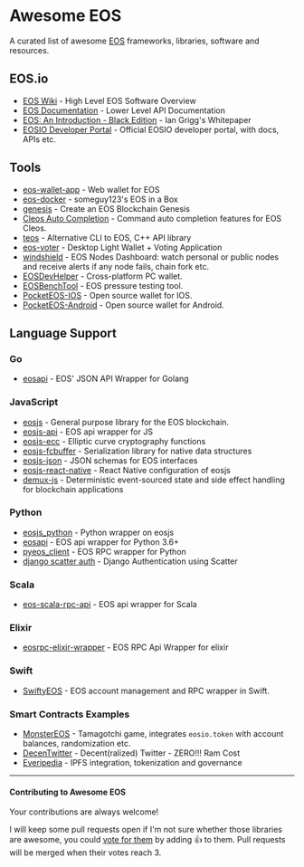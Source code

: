 # Awesome EOS
A curated list of awesome [EOS](https://github.com/EOSIO/eos) frameworks, libraries, software and resources.

## EOS.io
- [EOS Wiki](https://github.com/EOSIO/eos/wiki) - High Level EOS Software Overview
- [EOS Documentation](https://eosio.github.io/eos/) - Lower Level API Documentation
- [EOS: An Introduction - Black Edition](http://iang.org/papers/EOS_An_Introduction-BLACK-EDITION.pdf) - Ian Grigg's Whitepaper
- [EOSIO Developer Portal](https://developers.eos.io/) - Official EOSIO developer portal, with docs, APIs etc.

## Tools
- [eos-wallet-app](https://github.com/EOSIO/eos-wallet-app) - Web wallet for EOS
- [eos-docker](https://github.com/Someguy123/eos-docker) - someguy123's EOS in a Box
- [genesis](https://github.com/EOSIO/genesis) - Create an EOS Blockchain Genesis
- [Cleos Auto Completion](https://github.com/hexlant/cleos-auto-completion) - Command auto completion features for EOS Cleos.
- [teos](https://github.com/tokenika/teos) - Alternative CLI to EOS, C++ API library
- [eos-voter](https://github.com/greymass/eos-voter) - Desktop Light Wallet + Voting Application
- [windshield](https://github.com/cypherglassdotcom/windshield) - EOS Nodes Dashboard: watch personal or public nodes and receive alerts if any node fails, chain fork etc.
- [EOSDevHelper](https://github.com/OracleChain/EOSDevHelper) - Cross-platform PC wallet.
- [EOSBenchTool](https://github.com/OracleChain/EOSBenchTool) - EOS pressure testing tool.
- [PocketEOS-IOS](https://github.com/OracleChain/PocketEOS-IOS) - Open source wallet for IOS.
- [PocketEOS-Android](https://github.com/OracleChain/PocketEOS-Android) - Open source wallet for Android.

## Language Support

### Go
- [eosapi](https://github.com/abourget/eosapi) - EOS' JSON API Wrapper for Golang

### JavaScript
- [eosjs](https://github.com/EOSIO/eosjs) - General purpose library for the EOS blockchain.
- [eosjs-api](https://github.com/EOSIO/eosjs) - EOS api wrapper for JS
- [eosjs-ecc](https://github.com/EOSIO/eosjs-ecc) - Elliptic curve cryptography functions
- [eosjs-fcbuffer](https://github.com/EOSIO/eosjs-ecc) - Serialization library for native data structures
- [eosjs-json](https://github.com/EOSIO/eosjs-json) - JSON schemas for EOS interfaces
- [eosjs-react-native](https://github.com/EvaCoop/eosjs-react-native) - React Native configuration of eosjs
- [demux-js](https://github.com/EOSIO/demux-js) - Deterministic event-sourced state and side effect handling for blockchain applications

### Python
- [eosjs_python](https://github.com/EvaCoop/eosjs_python) - Python wrapper on eosjs
- [eosapi](https://github.com/Netherdrake/py-eos-api) - EOS api wrapper for Python 3.6+
- [pyeos_client](https://github.com/EvaCoop/pyeos_client) - EOS RPC wrapper for Python
- [django scatter auth](https://github.com/Bearle/django-scatter-auth) - Django Authentication using Scatter

### Scala
- [eos-scala-rpc-api](https://github.com/nsjames/EOS-Scala-RPC-API) - EOS api wrapper for Scala

### Elixir

- [eosrpc-elixir-wrapper](https://github.com/BeSpiral/eosrpc-elixir-wrapper) - EOS RPC Api Wrapper for elixir

### Swift

- [SwiftyEOS](https://github.com/ProChain/SwiftyEOS) - EOS account management and RPC wrapper in Swift.

### Smart Contracts Examples

- [MonsterEOS](https://github.com/leordev/monstereos) - Tamagotchi game, integrates `eosio.token` with account balances, randomization etc.
- [DecenTwitter](https://github.com/kesar/decentwitter) - Decent(ralized) Twitter - ZERO!!! Ram Cost
- [Everipedia](https://github.com/EveripediaNetwork/Everipedia) - IPFS integration, tokenization and governance



-----

#### Contributing to Awesome EOS

Your contributions are always welcome!

I will keep some pull requests open if I'm not sure whether those libraries are awesome, you could 
[vote for them](https://github.com/Netherdrake/awesome-eos/pulls) by adding :+1: to them.
Pull requests will be merged when their votes reach 3.
